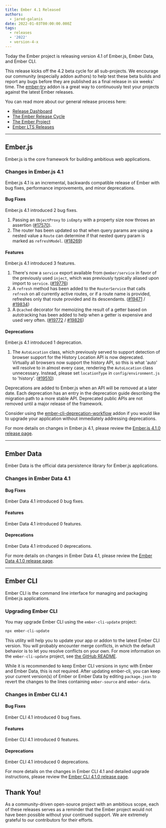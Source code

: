 ```yaml
---
title: Ember 4.1 Released
authors:
  - jared-galanis
date: 2022-01-03T00:00:00.000Z
tags:
  - releases
  - '2022'
  - version-4-x
---
```


Today the Ember project is releasing version 4.1 of Ember.js, Ember Data, and Ember CLI.

This release kicks off the 4.2 beta cycle for all sub-projects. We encourage our community (especially addon authors) to help test these beta builds and report any bugs before they are published as a final release in six weeks' time. The [ember-try](https://github.com/ember-cli/ember-try) addon is a great way to continuously test your projects against the latest Ember releases.

You can read more about our general release process here:

- [Release Dashboard](http://emberjs.com/releases/)
- [The Ember Release Cycle](https://blog.emberjs.com/new-ember-release-process/)
- [The Ember Project](https://blog.emberjs.com/ember-project-at-2-0/)
- [Ember LTS Releases](https://blog.emberjs.com/announcing-embers-first-lts/)

---

## Ember.js

Ember.js is the core framework for building ambitious web applications.

### Changes in Ember.js 4.1

Ember.js 4.1 is an incremental, backwards compatible release of Ember with bug fixes, performance improvements, and minor deprecations.

#### Bug Fixes

Ember.js 4.1 introduced 2 bug fixes.

1. Passing an `ObjectProxy` to `isEmpty` with a property size now throws an assertion ([#17570](https://github.com/emberjs/ember.js/pull/17570)).
2. The router has been updated so that when query params are using a nested value a `Route` can determine if that nested query param is marked as `refreshModel`. ([#18269](https://github.com/emberjs/ember.js/pull/18269))

#### Features

Ember.js 4.1 introduced 3 features.

1. There's now a `service` export available from `@ember/service` in favor of the previously used `inject`, which was previously typically aliased upon import to `service`. ([#19776](https://github.com/emberjs/ember.js/pull/19776))
2. A `refresh` method has been added to the `RouterService` that calls `refresh` on all currently active routes, or if a route name is provided, refreshes only that route provided and its descendants. ([#19471](https://github.com/emberjs/ember.js/pull/19471) / [#19834](https://github.com/emberjs/ember.js/pull/19834))
3. A `@cached` decorator for memoizing the result of a getter based on autotracking has been added to help when a getter is expensive and used very often. ([#19772](https://github.com/emberjs/ember.js/pull/19772) / [#19826](https://github.com/emberjs/ember.js/pull/19826))

#### Deprecations

Ember.js 4.1 introduced 1 deprecation.

1. The `AutoLocation` class, which previously served to support detection of browser support for the History Location API is now deprecated. Virtually all browsers now support the history API, so this is what 'auto' will resolve to in almost every case, rendering the `AutoLocation` class unnecessary. Instead, please set `locationType` in `config/environment.js` to 'history'. ([#19510](https://github.com/emberjs/ember.js/pull/19510))

Deprecations are added to Ember.js when an API will be removed at a later date. Each deprecation has an entry in the deprecation guide describing the migration path to a more stable API. Deprecated public APIs are not removed until a major release of the framework.

Consider using the [ember-cli-deprecation-workflow](https://github.com/mixonic/ember-cli-deprecation-workflow) addon if you would like to upgrade your application without immediately addressing deprecations.

<!-- Block end -->

For more details on changes in Ember.js 4.1, please review the [Ember.js 4.1.0 release page](https://github.com/emberjs/ember.js/releases/tag/v4.1.0).

---

## Ember Data

Ember Data is the official data persistence library for Ember.js applications.

### Changes in Ember Data 4.1

#### Bug Fixes

Ember Data 4.1 introduced 0 bug fixes.

#### Features

Ember Data 4.1 introduced 0 features.

#### Deprecations

Ember Data 4.1 introduced 0 deprecations.

For more details on changes in Ember Data 4.1, please review the
[Ember Data 4.1.0 release page](https://github.com/emberjs/data/releases/tag/v4.1.0).

---

## Ember CLI

Ember CLI is the command line interface for managing and packaging Ember.js applications.

### Upgrading Ember CLI

You may upgrade Ember CLI using the `ember-cli-update` project:

```bash
npx ember-cli-update
```

This utility will help you to update your app or addon to the latest Ember CLI version. You will probably encounter merge conflicts, in which the default behavior is to let you resolve conflicts on your own. For more information on the `ember-cli-update` project, see [the GitHub README](https://github.com/ember-cli/ember-cli-update).

While it is recommended to keep Ember CLI versions in sync with Ember and Ember Data, this is not required. After updating ember-cli, you can keep your current version(s) of Ember or Ember Data by editing `package.json` to revert the changes to the lines containing `ember-source` and `ember-data`.

### Changes in Ember CLI 4.1

#### Bug Fixes

Ember CLI 4.1 introduced 0 bug fixes.

#### Features

Ember CLI 4.1 introduced 0 features.

#### Deprecations

Ember CLI 4.1 introduced 0 deprecations.

For more details on the changes in Ember CLI 4.1 and detailed upgrade
instructions, please review the [Ember CLI 4.1.0 release page](https://github.com/ember-cli/ember-cli/releases/tag/v4.1.0).

## Thank You!

As a community-driven open-source project with an ambitious scope, each of these releases serves as a reminder that the Ember project would not have been possible without your continued support. We are extremely grateful to our contributors for their efforts.
